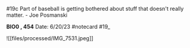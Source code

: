 #19c Part of baseball is getting bothered about stuff that doesn't really matter. - Joe Posmanski


**BIO0 , 454** 
Date: 6/20/23
 #notecard
 #19_ 

![[files/processed/IMG_7531.jpeg]]